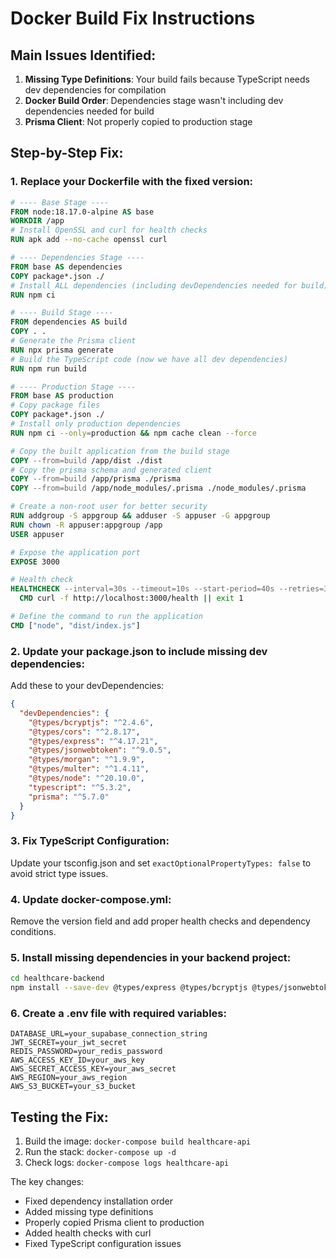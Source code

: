 # Docker Build Fix Instructions

## Main Issues Identified:

1. **Missing Type Definitions**: Your build fails because TypeScript needs dev dependencies for compilation
2. **Docker Build Order**: Dependencies stage wasn't including dev dependencies needed for build
3. **Prisma Client**: Not properly copied to production stage

## Step-by-Step Fix:

### 1. Replace your Dockerfile with the fixed version:
```dockerfile
# ---- Base Stage ----
FROM node:18.17.0-alpine AS base
WORKDIR /app
# Install OpenSSL and curl for health checks
RUN apk add --no-cache openssl curl

# ---- Dependencies Stage ----
FROM base AS dependencies
COPY package*.json ./
# Install ALL dependencies (including devDependencies needed for build)
RUN npm ci

# ---- Build Stage ----
FROM dependencies AS build
COPY . .
# Generate the Prisma client
RUN npx prisma generate
# Build the TypeScript code (now we have all dev dependencies)
RUN npm run build

# ---- Production Stage ----
FROM base AS production
# Copy package files
COPY package*.json ./
# Install only production dependencies
RUN npm ci --only=production && npm cache clean --force

# Copy the built application from the build stage
COPY --from=build /app/dist ./dist
# Copy the prisma schema and generated client
COPY --from=build /app/prisma ./prisma
COPY --from=build /app/node_modules/.prisma ./node_modules/.prisma

# Create a non-root user for better security
RUN addgroup -S appgroup && adduser -S appuser -G appgroup
RUN chown -R appuser:appgroup /app
USER appuser

# Expose the application port
EXPOSE 3000

# Health check
HEALTHCHECK --interval=30s --timeout=10s --start-period=40s --retries=3 \
  CMD curl -f http://localhost:3000/health || exit 1

# Define the command to run the application
CMD ["node", "dist/index.js"]
```

### 2. Update your package.json to include missing dev dependencies:
Add these to your devDependencies:
```json
{
  "devDependencies": {
    "@types/bcryptjs": "^2.4.6",
    "@types/cors": "^2.8.17",
    "@types/express": "^4.17.21",
    "@types/jsonwebtoken": "^9.0.5",
    "@types/morgan": "^1.9.9",
    "@types/multer": "^1.4.11",
    "@types/node": "^20.10.0",
    "typescript": "^5.3.2",
    "prisma": "^5.7.0"
  }
}
```

### 3. Fix TypeScript Configuration:
Update your tsconfig.json and set `exactOptionalPropertyTypes: false` to avoid strict type issues.

### 4. Update docker-compose.yml:
Remove the version field and add proper health checks and dependency conditions.

### 5. Install missing dependencies in your backend project:
```bash
cd healthcare-backend
npm install --save-dev @types/express @types/bcryptjs @types/jsonwebtoken @types/morgan @types/multer @types/cors @types/node typescript
```

### 6. Create a .env file with required variables:
```
DATABASE_URL=your_supabase_connection_string
JWT_SECRET=your_jwt_secret
REDIS_PASSWORD=your_redis_password
AWS_ACCESS_KEY_ID=your_aws_key
AWS_SECRET_ACCESS_KEY=your_aws_secret
AWS_REGION=your_aws_region
AWS_S3_BUCKET=your_s3_bucket
```

## Testing the Fix:

1. Build the image: `docker-compose build healthcare-api`
2. Run the stack: `docker-compose up -d`
3. Check logs: `docker-compose logs healthcare-api`

The key changes:
- Fixed dependency installation order
- Added missing type definitions
- Properly copied Prisma client to production
- Added health checks with curl
- Fixed TypeScript configuration issues